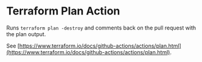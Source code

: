 # Terraform Plan Action
Runs `terraform plan -destroy` and comments back on the pull request with the plan output.

See [https://www.terraform.io/docs/github-actions/actions/plan.html](https://www.terraform.io/docs/github-actions/actions/plan.html).
